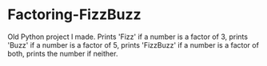 # Factoring-FizzBuzz
Old Python project I made. Prints 'Fizz' if a number is a factor of 3, prints 'Buzz' if a number is a factor of 5, prints 'FizzBuzz' if a number is a factor of both, prints the number if neither.
